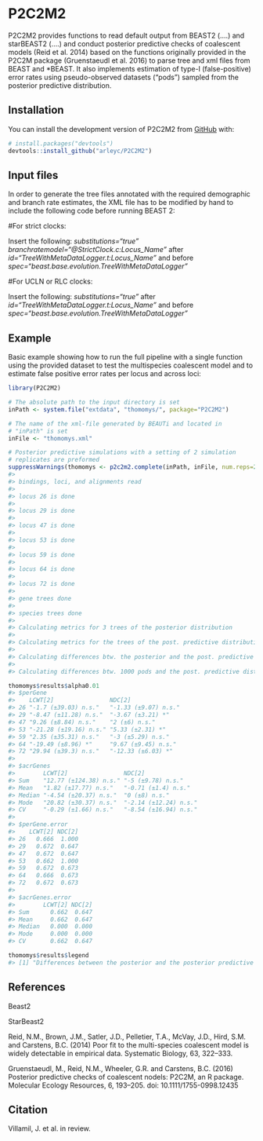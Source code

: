 
<!-- README.md is generated from README.Rmd. Please edit that file -->

# P2C2M2

<!-- badges: start -->
<!-- badges: end -->

P2C2M2 provides functions to read default output from BEAST2 (….) and
starBEAST2 (….) and conduct posterior predictive checks of coalescent
models (Reid et al. 2014) based on the functions originally provided in
the P2C2M package (Gruenstaeudl et al. 2016) to parse tree and xml files
from BEAST and \*BEAST. It also implements estimation of type-I
(false-positive) error rates using pseudo-observed datasets (“pods”)
sampled from the posterior predictive distribution.

## Installation

You can install the development version of P2C2M2 from
[GitHub](https://github.com/) with:

``` r
# install.packages("devtools")
devtools::install_github("arleyc/P2C2M2")
```

## Input files

In order to generate the tree files annotated with the required
demographic and branch rate estimates, the XML file has to be modified
by hand to include the following code before running BEAST 2:

\#For strict clocks:

Insert the following: <em>substitutions=“true”
branchratemodel=“@StrictClock.c:Locus_Name”</em> after
<em>id=“TreeWithMetaDataLogger.t:Locus_Name”</em> and before
<em>spec=“beast.base.evolution.TreeWithMetaDataLogger”</em>

\#For UCLN or RLC clocks:

Insert the following: <em>substitutions=“true”</em> after
<em>id=“TreeWithMetaDataLogger.t:Locus_Name”</em> and before
<em>spec=“beast.base.evolution.TreeWithMetaDataLogger”</em>

## Example

Basic example showing how to run the full pipeline with a single
function using the provided dataset to test the multispecies coalescent
model and to estimate false positive error rates per locus and across
loci:

``` r
library(P2C2M2)

# The absolute path to the input directory is set
inPath <- system.file("extdata", "thomomys/", package="P2C2M2")

# The name of the xml-file generated by BEAUTi and located in 
# "inPath" is set
inFile <- "thomomys.xml"

# Posterior predictive simulations with a setting of 2 simulation 
# replicates are preformed
suppressWarnings(thomomys <- p2c2m2.complete(inPath, inFile, num.reps=2, error.rate = TRUE))
#> 
#> bindings, loci, and alignments read
#> 
#> locus 26 is done
#> 
#> locus 29 is done
#> 
#> locus 47 is done
#> 
#> locus 53 is done
#> 
#> locus 59 is done
#> 
#> locus 64 is done
#> 
#> locus 72 is done
#> 
#> gene trees done
#> 
#> species trees done
#> 
#> Calculating metrics for 3 trees of the posterior distribution
#> 
#> Calculating metrics for the trees of the post. predictive distribution
#> 
#> Calculating differences btw. the posterior and the post. predictive distribution
#> 
#> Calculating differences btw. 1000 pods and the post. predictive distribution to estimate error rates

thomomys$results$alpha0.01
#> $perGene
#>    LCWT[2]                NDC[2]              
#> 26 "-1.7 (±39.03) n.s."   "-1.33 (±9.07) n.s."
#> 29 "-8.47 (±11.28) n.s."  "-3.67 (±3.21) *"   
#> 47 "9.26 (±8.84) n.s."    "2 (±6) n.s."       
#> 53 "-21.28 (±19.16) n.s." "5.33 (±2.31) *"    
#> 59 "2.35 (±35.31) n.s."   "-3 (±5.29) n.s."   
#> 64 "-19.49 (±8.96) *"     "9.67 (±9.45) n.s." 
#> 72 "29.94 (±39.3) n.s."   "-12.33 (±6.03) *"  
#> 
#> $acrGenes
#>        LCWT[2]                NDC[2]               
#> Sum    "12.77 (±124.38) n.s." "-5 (±9.78) n.s."    
#> Mean   "1.82 (±17.77) n.s."   "-0.71 (±1.4) n.s."  
#> Median "-4.54 (±20.37) n.s."  "0 (±8) n.s."        
#> Mode   "20.82 (±30.37) n.s."  "-2.14 (±12.24) n.s."
#> CV     "-0.29 (±1.66) n.s."   "-8.54 (±16.94) n.s."
#> 
#> $perGene.error
#>    LCWT[2] NDC[2]
#> 26   0.666  1.000
#> 29   0.672  0.647
#> 47   0.672  0.647
#> 53   0.662  1.000
#> 59   0.672  0.673
#> 64   0.666  0.673
#> 72   0.672  0.673
#> 
#> $acrGenes.error
#>        LCWT[2] NDC[2]
#> Sum      0.662  0.647
#> Mean     0.662  0.647
#> Median   0.000  0.000
#> Mode     0.000  0.000
#> CV       0.662  0.647

thomomys$results$legend
#> [1] "Differences between the posterior and the posterior predictive distributions per locus and across loci. Each cell contains the following information in said order: mean, standard deviation, significance level. Error rates (if estimated with option error.rate=TRUE) are based on differences between the pods and the posterior predictive distributions. Codes in square brackets indicate the number of tails. Alpha values are automatically adjusted for the number of tails."
```

## References

Beast2

StarBeast2

Reid, N.M., Brown, J.M., Satler, J.D., Pelletier, T.A., McVay, J.D.,
Hird, S.M. and Carstens, B.C. (2014) Poor fit to the multi-species
coalescent model is widely detectable in empirical data. Systematic
Biology, 63, 322–333.

Gruenstaeudl, M., Reid, N.M., Wheeler, G.R. and Carstens, B.C. (2016)
Posterior predictive checks of coalescent nodels: P2C2M, an R package.
Molecular Ecology Resources, 6, 193–205. doi: 10.1111/1755-0998.12435

## Citation

Villamil, J. et al. in review.
